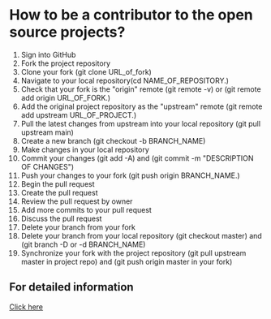 # How to be a contributor to the open source projects?
1. Sign into GitHub
2. Fork the project repository 
3. Clone your fork (git clone URL_of_fork)
4. Navigate to your local repository(cd NAME_OF_REPOSITORY.)
5. Check that your fork is the "origin" remote (git remote -v) or (git remote add origin URL_OF_FORK.)
6. Add the original project repository as the "upstream" remote (git remote add upstream URL_OF_PROJECT.)
7. Pull the latest changes from upstream into your local repository (git pull upstream main)
8. Create a new branch (git checkout -b BRANCH_NAME)
9. Make changes in your local repository
10. Commit your changes (git add -A) and (git commit -m "DESCRIPTION OF CHANGES")
11. Push your changes to your fork (git push origin BRANCH_NAME.)
12. Begin the pull request
13. Create the pull request
14. Review the pull request by owner
15. Add more commits to your pull request
16. Discuss the pull request
17. Delete your branch from your fork
18. Delete your branch from your local repository (git checkout master) and (git branch -D or -d BRANCH_NAME)
19. Synchronize your fork with the project repository (git pull upstream master in project repo) and (git push origin master in your fork)

## For detailed information
[Click here](https://www.dataschool.io/how-to-contribute-on-github/)
  
